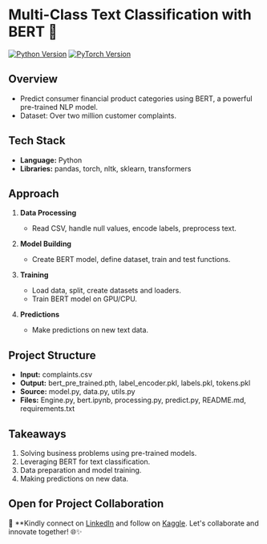 # Multi-Class Text Classification with BERT 🚀

[![Python Version](https://img.shields.io/badge/python-3.8%2B-blue)](https://www.python.org/downloads/release)
[![PyTorch Version](https://img.shields.io/badge/pytorch-1.8%2B-orange)](https://pytorch.org/get-started/locally/)

## Overview

- Predict consumer financial product categories using BERT, a powerful pre-trained NLP model.
- Dataset: Over two million customer complaints.

## Tech Stack

- **Language:** Python
- **Libraries:** pandas, torch, nltk, sklearn, transformers

## Approach

1. **Data Processing**
   - Read CSV, handle null values, encode labels, preprocess text.

2. **Model Building**
   - Create BERT model, define dataset, train and test functions.

3. **Training**
   - Load data, split, create datasets and loaders.
   - Train BERT model on GPU/CPU.

4. **Predictions**
   - Make predictions on new text data.

## Project Structure

- **Input:** complaints.csv
- **Output:** bert_pre_trained.pth, label_encoder.pkl, labels.pkl, tokens.pkl
- **Source:** model.py, data.py, utils.py
- **Files:** Engine.py, bert.ipynb, processing.py, predict.py, README.md, requirements.txt

## Takeaways

1. Solving business problems using pre-trained models.
2. Leveraging BERT for text classification.
3. Data preparation and model training.
4. Making predictions on new data.

## Open for Project Collaboration

🤝 **Kindly connect on [LinkedIn](https://www.linkedin.com/in/vidhi-waghela-434663198/) and follow on [Kaggle](https://www.kaggle.com/vidhikishorwaghela). Let's collaborate and innovate together! 🌐✨
